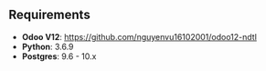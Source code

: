 ## Requirements
* **Odoo V12**: https://github.com/nguyenvu16102001/odoo12-ndtl
* **Python**: 3.6.9
* **Postgres**: 9.6 - 10.x
